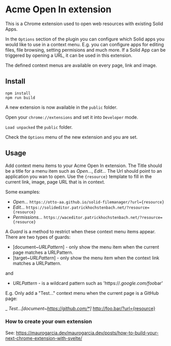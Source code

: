 # Acme Open In extension

This is a Chrome extension used to open web resources with
existing Solid Apps.

In the `Options` section of the plugin you can configure
which Solid apps you would like to use in a context menu.
E.g. you can configure apps for editing files, file browsing,
setting permisions and much more. If a Solid App can be
triggered by opening a URL, it can be used in this extension.

The defined context menus are available on every page, link
and image.

## Install

```
npm install
npm run build
```

A new extension is now available in the `public` folder.

Open your `chrome://extensions` and set it into `Developer` mode.

`Load unpacked` the `public` folder.

Check the `Options` menu of the new extension and you are set.

## Usage

Add context menu items to your Acme Open In extension. The Title should be a title for a menu item such as _Open..._, _Edit..._ The Url should point to an application you wan to open. Use the `{resource}` template to fill in the current link, image, page URL that is in context.

Some examples:

- _Open..._ `https://otto-aa.github.io/solid-filemanager/?url={resource}`
- _Edit..._ `https://solideditor.patrickhochstenbach.net/?resource={resource}`
- _Permissions..._ `https://waceditor.patrickhochstenbach.net/?resource={resource}`

A _Guard_ is a method to restrict when these context menu items appear. There are two types of guards:

- [document~_URLPattern_] - only show the menu item when the current page matches a URLPattern.
- [target~_URLPattern_] - only show the menu item when the context link matches a URLPattern.

and

- _URLPattern_ - is a wildcard pattern such as 'https://*.google.com/foo*bar'

E.g. Only add a "Test..." context menu when the current page is a GitHub page:

_ _Test...[document~https://github.com/*]_ http://foo.bar/?url={resource}

### How to create your own extension

See: https://maurogarcia.dev/maurogarcia.dev/posts/how-to-build-your-next-chrome-extension-with-svelte/